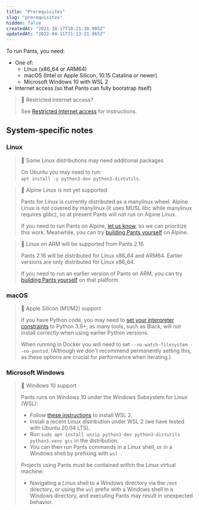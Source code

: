 ```yaml
---
title: "Prerequisites"
slug: "prerequisites"
hidden: false
createdAt: "2021-10-17T18:21:38.905Z"
updatedAt: "2022-04-11T21:13:21.965Z"
---
```

To run Pants, you need:

- One of: 
  - Linux (x86_64 or ARM64)
  - macOS (Intel or Apple Silicon, 10.15 Catalina or newer)
  - Microsoft Windows 10 with WSL 2
- Internet access (so that Pants can fully bootstrap itself)

> 📘 Restricted Internet access?
> 
> See [Restricted Internet access](doc:restricted-internet-access) for instructions.

System-specific notes
---------------------

### Linux

> 🚧 Some Linux distributions may need additional packages
> 
> On Ubuntu you may need to run:  
> `apt install -y python3-dev python3-distutils`.

> 🚧 Alpine Linux is not yet supported
> 
> Pants for Linux is currently distributed as a manylinux wheel. Alpine Linux is not covered by manylinux (it uses MUSL libc while manylinux requires glibc), so at present Pants will not run on Alpine Linux. 
> 
> If you need to run Pants on Alpine, [let us know](doc:community), so we can prioritize this work. Meanwhile, you can try [building Pants yourself](doc:manual-installation#building-pants-from-sources) on Alpine.

> 🚧 Linux on ARM will be supported from Pants 2.16
> 
> Pants 2.16 will be distributed for Linux x86_64 and ARM64. Earlier versions are only distributed for Linux x86_64.
> 
> If you need to run an earlier version of Pants on ARM, you can try [building Pants yourself](doc:manual-installation#building-pants-from-sources) on that platform.

### macOS

> 📘 Apple Silicon (M1/M2) support
>
> If you have Python code, you may need to [set your interpreter constraints](doc:python-interpreter-compatibility) to Python 3.9+, as many tools, such as Black, will not install correctly when using earlier Python versions.
>
> When running in Docker you will need to set `--no-watch-filesystem --no-pantsd`. (Although we don't recommend permanently setting this, as these options are crucial for performance when iterating.)

### Microsoft Windows

> 📘 Windows 10 support
> 
> Pants runs on Windows 10 under the Windows Subsystem for Linux (WSL):
> 
> - Follow [these instructions](https://docs.microsoft.com/en-us/windows/wsl/install-win10) to install WSL 2. 
> - Install a recent Linux distribution under WSL 2 (we have tested with Ubuntu 20.04 LTS).
> - Run `sudo apt install unzip python3-dev python3-distutils python3-venv gcc` in the distribution.
> - You can then run Pants commands in a Linux shell, or in a Windows shell by prefixing with `wsl `.
> 
> Projects using Pants must be contained within the Linux virtual machine:
> 
> - Navigating a Linux shell to a Windows directory via the `/mnt` directory, or using the `wsl` prefix with a Windows shell in a Windows directory, and executing Pants may result in unexpected behavior.

